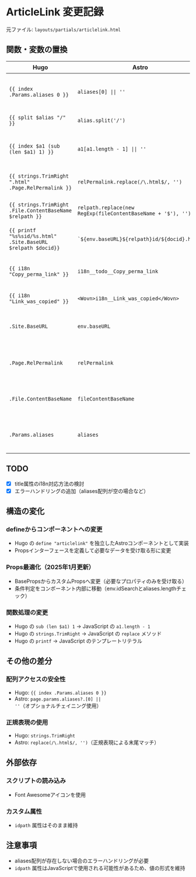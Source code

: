 # ArticleLink 変更記録

元ファイル: `layouts/partials/articlelink.html`

## 関数・変数の置換

| Hugo                                                         | Astro                                                        | 備考                  |
| ------------------------------------------------------------ | ------------------------------------------------------------ | --------------------- |
| `{{ index .Params.aliases 0 }}`                              | `aliases[0] \|\| ''`                                         | 配列の最初の要素取得  |
| `{{ split $alias "/" }}`                                     | `alias.split('/')`                                           | 文字列分割            |
| `{{ index $a1 (sub (len $a1) 1) }}`                          | `a1[a1.length - 1] \|\| ''`                                  | 配列の最後の要素取得  |
| `{{ strings.TrimRight ".html" .Page.RelPermalink }}`         | `relPermalink.replace(/\.html$/, '')`                        | 文字列の末尾削除      |
| `{{ strings.TrimRight .File.ContentBaseName $relpath }}`     | `relpath.replace(new RegExp(fileContentBaseName + '$'), '')` | 文字列の末尾削除      |
| `{{ printf "%s%sid/%s.html" .Site.BaseURL $relpath $docid}}` | `` `${env.baseURL}${relpath}id/${docid}.html` ``             | 文字列テンプレート    |
| `{{ i18n "Copy_perma_link" }}`                               | `i18n__todo__Copy_perma_link`                                | title属性内のためTODO |
| `{{ i18n "Link_was_copied" }}`                               | `<Wovn>i18n__Link_was_copied</Wovn>`                         | WOVN対応              |
| `.Site.BaseURL`                                              | `env.baseURL`                                                | envプロパティに集約   |
| `.Page.RelPermalink`                                         | `relPermalink`                                               | Propsで直接受け取り   |
| `.File.ContentBaseName`                                      | `fileContentBaseName`                                        | Propsで直接受け取り   |
| `.Params.aliases`                                            | `aliases`                                                    | Propsで直接受け取り   |

## TODO

- [x] title属性のi18n対応方法の検討
- [x] エラーハンドリングの追加（aliases配列が空の場合など）

## 構造の変化

### defineからコンポーネントへの変更

- Hugo の `define "articlelink"` を独立したAstroコンポーネントとして実装
- Propsインターフェースを定義して必要なデータを受け取る形に変更

### Props最適化（2025年1月更新）

- BasePropsからカスタムPropsへ変更（必要なプロパティのみを受け取る）
- 条件判定をコンポーネント内部に移動（env.idSearchとaliases.lengthチェック）

### 関数処理の変更

- Hugo の `sub (len $a1) 1` → JavaScript の `a1.length - 1`
- Hugo の `strings.TrimRight` → JavaScript の `replace` メソッド
- Hugo の `printf` → JavaScript のテンプレートリテラル

## その他の差分

### 配列アクセスの安全性

- Hugo: `{{ index .Params.aliases 0 }}`
- Astro: `page.params.aliases?.[0] || ''`（オプショナルチェイニング使用）

### 正規表現の使用

- Hugo: `strings.TrimRight`
- Astro: `replace(/\.html$/, '')`（正規表現による末尾マッチ）

## 外部依存

### スクリプトの読み込み

- Font Awesomeアイコンを使用

### カスタム属性

- `idpath` 属性はそのまま維持

## 注意事項

- aliases配列が存在しない場合のエラーハンドリングが必要
- `idpath` 属性はJavaScriptで使用される可能性があるため、値の形式を維持
